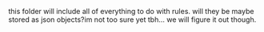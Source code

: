  this folder will include all of everything to do with rules. will they be maybe stored as json objects?im not too sure yet tbh... we will figure it out though.